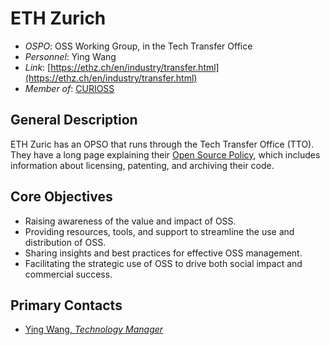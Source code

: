 # ETH Zurich

- *OSPO*: OSS Working Group, in the Tech Transfer Office
- *Personnel*: Ying Wang
- *Link*: [https://ethz.ch/en/industry/transfer.html](https://ethz.ch/en/industry/transfer.html)
- *Member of*: [CURIOSS](https://curioss.org/)

## General Description

ETH Zuric has an OPSO that runs through the Tech Transfer Office (TTO). They have a long page explaining their [Open Source Policy](https://ethz.ch/en/industry/researchers/licensing-software/open-source-software.html), which includes information about licensing, patenting, and archiving their code.

## Core Objectives

- Raising awareness of the value and impact of OSS.
- Providing resources, tools, and support to streamline the use and distribution of OSS.
- Sharing insights and best practices for effective OSS management.
- Facilitating the strategic use of OSS to drive both social impact and commercial success.

## Primary Contacts

- [Ying Wang, *Technology Manager*](https://ethz.ch/en/industry/transfer/staff/yw.html)
